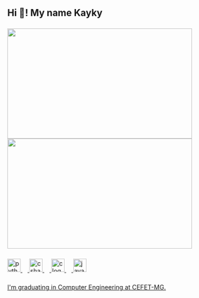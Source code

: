 <h2 align="left">Hi 👋! My name Kayky</h2>

###

  <div>
     <a href="https://github.com/kaykypraxedes">
     <img height="250" width="420" src="https://github-readme-stats.vercel.app/api/top-langs/?username=kaykypraxedes&layout=compact&theme=radical"/>
     <img height="250" width="420" src="https://github-readme-stats.vercel.app/api?username=kaykypraxedes&theme=radical&show_icons=true"/>
  </div>

###

<div align="left">
  <img src="https://cdn.jsdelivr.net/gh/devicons/devicon/icons/python/python-original.svg" height="30" alt="python logo"  />
  <img width="12" />
  <img src="https://cdn.jsdelivr.net/gh/devicons/devicon/icons/csharp/csharp-original.svg" height="30" alt="csharp logo"  />
  <img width="12" />
  <img src="https://cdn.jsdelivr.net/gh/devicons/devicon/icons/c/c-original.svg" height="30" alt="c logo"  />
  <img width="12" />
  <img src="https://cdn.jsdelivr.net/gh/devicons/devicon/icons/java/java-original.svg" height="30" alt="java logo"  />
</div>

###

<p align="left">I'm graduating in Computer Engineering at CEFET-MG.</p>

###
